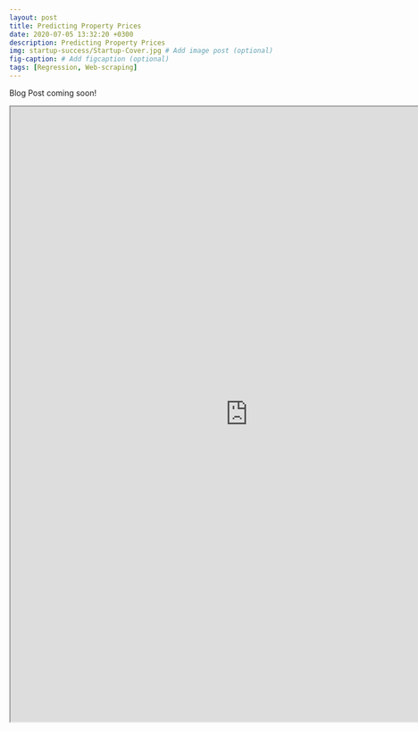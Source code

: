 ```yaml
---
layout: post
title: Predicting Property Prices
date: 2020-07-05 13:32:20 +0300
description: Predicting Property Prices
img: startup-success/Startup-Cover.jpg # Add image post (optional)
fig-caption: # Add figcaption (optional)
tags: [Regression, Web-scraping]
---
```

Blog Post coming soon!

<iframe src="https://drive.google.com/file/d/1dFDkKNqyQZcJwlEoMLXBw-sXUZLnFPZX/preview" width="850" height="1100"></iframe>